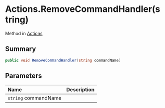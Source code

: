 # Actions.RemoveCommandHandler(string)

Method in [Actions](/docs/api/csharp/yarn.unity.actions.md)

## Summary



```csharp
public void RemoveCommandHandler(string commandName)
```

## Parameters

|Name|Description|
|:---|:---|
|`string` commandName||

